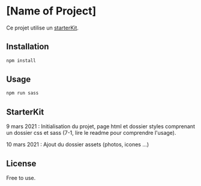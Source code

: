# [Name of Project]

Ce projet utilise un [starterKit](https://github.com/ChrishanZ/StarterKit_SASS).

## Installation

```bash
npm install
```

## Usage

```bash
npm run sass
```


## StarterKit

9 mars 2021 : Initialisation du projet, page html et dossier styles comprenant un dossier css et sass (7-1, lire le readme pour comprendre l'usage).

10 mars 2021 : Ajout du dossier assets (photos, icones ...)


## License
Free to use.
